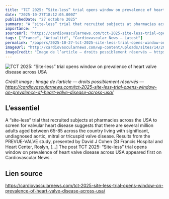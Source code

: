 ```yaml
---
title: "TCT 2025: “Site-less” trial opens window on prevalence of heart valve disease across USA"
date: "2025-10-27T18:12:05.000Z"
publishedDate: "27 octobre 2025"
summary: "A “site-less” trial that recruited subjects at pharmacies across the USA to screen for valvular heart disease suggests that there are several million adults aged between 65-85 across the country living with significant, undiagnosed aortic, mitral or tricuspid valve disease. Results from the PREVUE-VALVE study, presented by David J Cohen (St Francis Hospital and Heart Center, Roslyn, [&#8230;] The post TCT 2025: “Site-less” trial opens window on prevalence of heart valve disease across USA appeared first on Cardiovascular News ."
importance: ""
sourceUrl: "https://cardiovascularnews.com/tct-2025-site-less-trial-opens-window-on-prevalence-of-heart-valve-disease-across-usa/"
tags: ["France", "Actualité", "Cardiovascular News — Latest"]
permalink: "/papers/2025-10-27-tct-2025-site-less-trial-opens-window-on-prevalence-of-heart-valve-disease-across-usa"
imageUrl: "http://cardiovascularnews.com/wp-content/uploads/sites/14/2021/11/Cohen-at-TCT.jpg"
imageCredit: "Image de l’article — droits possiblement réservés — https://cardiovascularnews.com/tct-2025-site-less-trial-opens-window-on-prevalence-of-heart-valve-disease-across-usa/"
---
```


![TCT 2025: “Site-less” trial opens window on prevalence of heart valve disease across USA](http://cardiovascularnews.com/wp-content/uploads/sites/14/2021/11/Cohen-at-TCT.jpg)

*Crédit image : Image de l’article — droits possiblement réservés — https://cardiovascularnews.com/tct-2025-site-less-trial-opens-window-on-prevalence-of-heart-valve-disease-across-usa/*

## L’essentiel

A “site-less” trial that recruited subjects at pharmacies across the USA to screen for valvular heart disease suggests that there are several million adults aged between 65-85 across the country living with significant, undiagnosed aortic, mitral or tricuspid valve disease. Results from the PREVUE-VALVE study, presented by David J Cohen (St Francis Hospital and Heart Center, Roslyn, [&#8230;] The post TCT 2025: “Site-less” trial opens window on prevalence of heart valve disease across USA appeared first on Cardiovascular News .

## Lien source

https://cardiovascularnews.com/tct-2025-site-less-trial-opens-window-on-prevalence-of-heart-valve-disease-across-usa/

